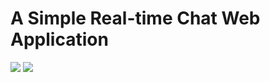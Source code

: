 # A Simple Real-time Chat Web Application

![](https://github.com/thorakna/usersconnected/blob/master/logingif-min.gif)
![](https://github.com/thorakna/usersconnected/blob/master/chatgif.gif)

